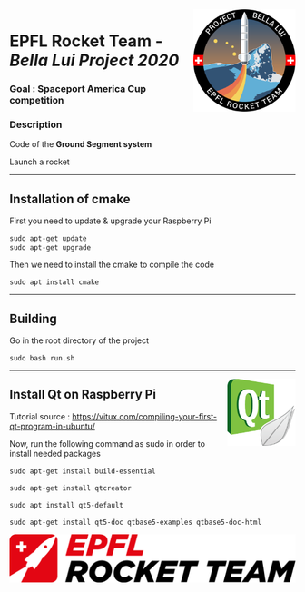 <img src="img/bellalui.svg" width=180 align="right" >

# EPFL Rocket Team - <em>Bella Lui Project 2020</em>

### Goal : Spaceport America Cup competition 

### Description
Code of the <b>Ground Segment system</b>

Launch a rocket

-----------------------------------------------------------------
## Installation of cmake
First you need to update & upgrade your Raspberry Pi
```
sudo apt-get update
sudo apt-get upgrade
```
Then we need to install the cmake to compile the code
```
sudo apt install cmake
```
-----------------------------------------------------------------
## Building
Go in the root directory of the project
```
sudo bash run.sh
```

-----------------------------------------------------------------
<img src="img/Qt.png" width=120 align="right" >

## Install Qt on Raspberry Pi
Tutorial source : https://vitux.com/compiling-your-first-qt-program-in-ubuntu/

Now, run the following command as sudo in order to install needed packages
```
sudo apt-get install build-essential
```
```
sudo apt-get install qtcreator
```
```
sudo apt install qt5-default
```
```
sudo apt-get install qt5-doc qtbase5-examples qtbase5-doc-html
```




<img src="img/ERT.png" width=800>
